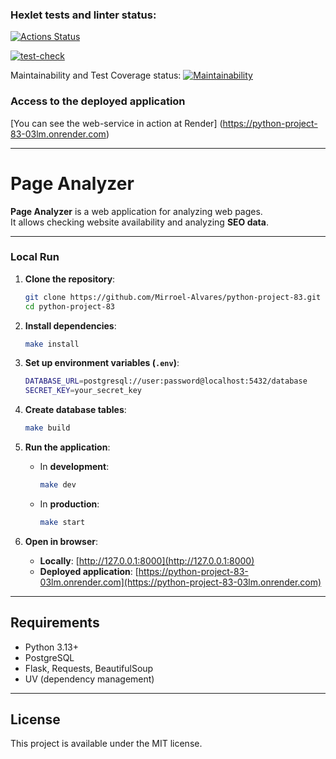 ### Hexlet tests and linter status:
[![Actions Status](https://github.com/Mirroel-Alvares/python-project-83/actions/workflows/hexlet-check.yml/badge.svg)](https://github.com/Mirroel-Alvares/python-project-83/actions)

[![test-check](https://github.com/Mirroel-Alvares/python-project-83/actions/workflows/test-check.yml/badge.svg)](https://github.com/Mirroel-Alvares/python-project-83/actions/workflows/test-check.yml)

Maintainability and Test Coverage status:
[![Maintainability](https://api.codeclimate.com/v1/badges/9218f6e5cbffb32c8abf/maintainability)](https://codeclimate.com/github/Mirroel-Alvares/python-project-83/maintainability)

### Access to the deployed application
[You can see the web-service in action at Render] (https://python-project-83-03lm.onrender.com)

---

# Page Analyzer

**Page Analyzer** is a web application for analyzing web pages.  
It allows checking website availability and analyzing **SEO data**.

---

###  Local Run
1. **Clone the repository**:
   ```sh
   git clone https://github.com/Mirroel-Alvares/python-project-83.git
   cd python-project-83
   ```
2. **Install dependencies**:
   ```sh
   make install
   ```
3. **Set up environment variables (`.env`)**:
   ```sh
   DATABASE_URL=postgresql://user:password@localhost:5432/database
   SECRET_KEY=your_secret_key
   ```
4. **Create database tables**:
   ```sh
   make build
   ```
5. **Run the application**:
   - In **development**:  
     ```sh
     make dev
     ```
   - In **production**:  
     ```sh
     make start
     ```

6. **Open in browser**:
   - **Locally**: [http://127.0.0.1:8000](http://127.0.0.1:8000)
   - **Deployed application**: [https://python-project-83-03lm.onrender.com](https://python-project-83-03lm.onrender.com)

---

## Requirements
- Python 3.13+
- PostgreSQL
- Flask, Requests, BeautifulSoup
- UV (dependency management)

---

## License
This project is available under the MIT license.
